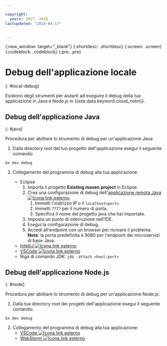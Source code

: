 ```yaml
---

copyright:
  years: 2017, 2018
lastupdated: "2018-04-17"


---
```

{:new_window: target="_blank"}
{:shortdesc: .shortdesc}
{:screen: .screen}
{:codeblock: .codeblock}
{:pre: .pre}

# Debug dell'applicazione locale
{: #local-debug}

Esistono degli strumenti per aiutarti ad eseguire il debug della tua applicazione in Java e Node.js in {{site.data.keyword.cloud_notm}}.

## Debug dell'applicazione Java
{: #java}

Procedura per abilitare lo strumento di debug per un'applicazione Java:

1. Dalla directory root del tuo progetto dell'applicazione esegui il seguente comando:

```
bx dev debug
```

2. Collegamento del programma di debug alla tua applicazione:

	* Eclipse
      1. Importa il progetto **Existing maven project** in Eclipse.
      2. Crea una configurazione di debug dell'[applicazione remota Java ![Icona link esterno](../../icons/launch-glyph.svg "Icona link esterno")](http://help.eclipse.org/neon/index.jsp?topic=%2Forg.eclipse.jdt.doc.user%2Ftasks%2Ftask-remotejava_launch_config.htm).
      		1. Immetti l'indirizzo IP o il `localhost<port>`  
      		2. Immetti `7777` per il numero di porta.
      		3. Specifica il nome del progetto java che hai importato.
      6. Imposta un punto di interruzione nell'IDE.
      7. Esegui la configurazione di debug.
      8. Accedi all'endpoint con un browser per ricreare il problema.  
	   **Nota**: la porta predefinita è 9080 per l'endpoint dei microservizi di base Java.
	* [IntelliJ ![Icona link esterno](../../icons/launch-glyph.svg "Icona link esterno")](https://www.jetbrains.com/help/idea/2016.3/run-debug-configuration-remote.html)
	* [VSCode ![Icona link esterno](../../icons/launch-glyph.svg "Icona link esterno")](https://marketplace.visualstudio.com/items?itemName=donjayamanne.javadebugger)
	* Riga di comando JDK: `jdb -attach <host:port>`

## Debug dell'applicazione Node.js
{: #node}

Procedura per abilitare lo strumento di debug per un'applicazione Node.js:

1. Dalla tua directory root dei progetti dell'applicazione esegui il seguente comando: 

```
bx dev debug
```

2. Collegamento del programma di debug alla tua applicazione:
	* [VSCode ![Icona link esterno](../../icons/launch-glyph.svg "Icona link esterno")](https://blog.docker.com/2016/07/live-debugging-docker/)
	* [WebStorm ![Icona link esterno](../../icons/launch-glyph.svg "Icona link esterno")](https://blog.alexseifert.com/2016/10/25/debugging-node-js-in-a-docker-container-with-webstorm/)


<!--
## Swift application debugging - content from mike tunnicliffe
{: #swift}

Steps to enable debug for a Swift application:  

1. On the App server (or system where the Swift application will run), you must start the 'lldb server':
 - `lldb-server platform -->
<!-- listen <port number>`
2. On the App server, build the Kitura-based server application using the debug configuration:
 - `swift build debug`
3. On the App server, start the Kitura-based server application:
 - `./build/debug/Kitura-Starter`
4. On the client system (also known as the host system), start the 'lldb client':
 - `lldb`
5. Configure lldb client to connect to lldb-server:
 - `(lldb) platform select remote-linux`
 - `(lldb) platform connect connect://<ip address server>:<port number server>`
6. Execute commands to debug remote program:
 - `(lldb) process attach -->
<!--pid 3626`
-->
